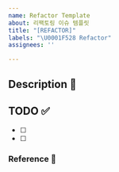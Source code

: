```yaml
---
name: Refactor Template
about: 리팩토링 이슈 템플릿
title: "[REFACTOR]"
labels: "\U0001F528 Refactor"
assignees: ''

---
```


## Description 💭


## TODO ✅
- [ ] 
- [ ] 

### Reference 🔎
